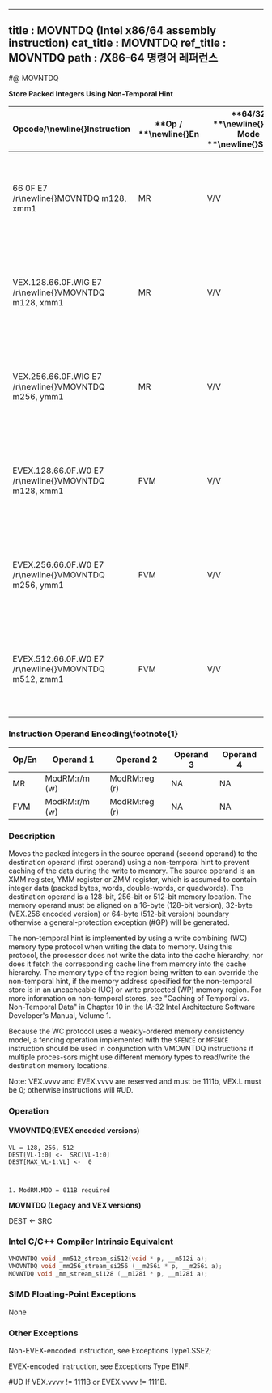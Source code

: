 ----------------------------
title : MOVNTDQ (Intel x86/64 assembly instruction)
cat_title : MOVNTDQ
ref_title : MOVNTDQ
path : /X86-64 명령어 레퍼런스
----------------------------
#@ MOVNTDQ

**Store Packed Integers Using Non-Temporal Hint**

|**Opcode/**\newline{}**Instruction**|**Op / **\newline{}**En**|**64/32 **\newline{}**bit Mode **\newline{}**Support**|**CPUID **\newline{}**Feature Flag**|**Description**|
|------------------------------------|-------------------------|------------------------------------------------------|------------------------------------|---------------|
|66 0F E7 /r\newline{}MOVNTDQ m128, xmm1|MR|V/V|SSE2|Move packed integer values in xmm1 to m128 using non-temporal hint.|
|VEX.128.66.0F.WIG E7 /r\newline{}VMOVNTDQ m128, xmm1|MR|V/V|AVX|Move packed integer values in xmm1 to m128 using non-temporal hint.|
|VEX.256.66.0F.WIG E7 /r\newline{}VMOVNTDQ m256, ymm1|MR|V/V|AVX|Move packed integer values in ymm1 to m256 using non-temporal hint.|
|EVEX.128.66.0F.W0 E7 /r\newline{}VMOVNTDQ m128, xmm1|FVM|V/V|AVX512VLAVX512F|Move packed integer values in xmm1 to m128 using non-temporal hint.|
|EVEX.256.66.0F.W0 E7 /r\newline{}VMOVNTDQ m256, ymm1|FVM|V/V|AVX512VLAVX512F|Move packed integer values in zmm1 to m256 using non-temporal hint.|
|EVEX.512.66.0F.W0 E7 /r\newline{}VMOVNTDQ m512, zmm1|FVM|V/V|AVX512F|Move packed integer values in zmm1 to m512 using non-temporal hint.|
### Instruction Operand Encoding\footnote{1}


|Op/En|Operand 1|Operand 2|Operand 3|Operand 4|
|-----|---------|---------|---------|---------|
|MR|ModRM:r/m (w)|ModRM:reg (r)|NA|NA|
|FVM|ModRM:r/m (w)|ModRM:reg (r)|NA|NA|
### Description


Moves the packed integers in the source operand (second operand) to the destination operand (first operand) using a non-temporal hint to prevent caching of the data during the write to memory. The source operand is an XMM register, YMM register or ZMM register, which is assumed to contain integer data (packed bytes, words, double-words, or quadwords). The destination operand is a 128-bit, 256-bit or 512-bit memory location. The memory operand must be aligned on a 16-byte (128-bit version), 32-byte (VEX.256 encoded version) or 64-byte (512-bit version) boundary otherwise a general-protection exception (#GP) will be generated. 

The non-temporal hint is implemented by using a write combining (WC) memory type protocol when writing the data to memory. Using this protocol, the processor does not write the data into the cache hierarchy, nor does it fetch the corresponding cache line from memory into the cache hierarchy. The memory type of the region being written to can override the non-temporal hint, if the memory address specified for the non-temporal store is in an uncacheable (UC) or write protected (WP) memory region. For more information on non-temporal stores, see "Caching of Temporal vs. Non-Temporal Data" in Chapter 10 in the IA-32 Intel Architecture Software Developer's Manual, Volume 1.

Because the WC protocol uses a weakly-ordered memory consistency model, a fencing operation implemented with the `SFENCE` or `MFENCE` instruction should be used in conjunction with VMOVNTDQ instructions if multiple proces-sors might use different memory types to read/write the destination memory locations.

Note: VEX.vvvv and EVEX.vvvv are reserved and must be 1111b, VEX.L must be 0; otherwise instructions will #UD.


### Operation
#### VMOVNTDQ(EVEX encoded versions) 
```info-verb
VL = 128, 256, 512
DEST[VL-1:0]  <-  SRC[VL-1:0]
DEST[MAX_VL-1:VL] <-   0
```
```sidenote


1. ModRM.MOD = 011B required
```

**MOVNTDQ (Legacy and VEX versions)**

DEST  <-  SRC


### Intel C/C++ Compiler Intrinsic Equivalent

```cpp
VMOVNTDQ void _mm512_stream_si512(void * p, __m512i a);
VMOVNTDQ void _mm256_stream_si256 (__m256i * p, __m256i a);
MOVNTDQ void _mm_stream_si128 (__m128i * p, __m128i a);
```
### SIMD Floating-Point Exceptions


None

### Other Exceptions


Non-EVEX-encoded instruction, see Exceptions Type1.SSE2; 

EVEX-encoded instruction, see Exceptions Type E1NF.

#UD If VEX.vvvv != 1111B or EVEX.vvvv != 1111B.

